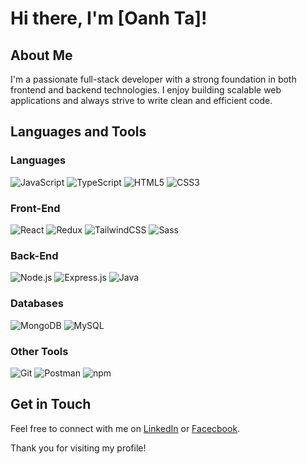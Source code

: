 # Hi there, I'm [Oanh Ta]!

## About Me

I'm a passionate full-stack developer with a strong foundation in both frontend and backend technologies. I enjoy building scalable web applications and always strive to write clean and efficient code.

## Languages and Tools

### Languages
<p align="left">
  <img src="https://img.shields.io/badge/-JavaScript-000?&logo=javascript" alt="JavaScript"/>
  <img src="https://img.shields.io/badge/-TypeScript-000?&logo=typescript" alt="TypeScript"/>
  <img src="https://img.shields.io/badge/-HTML5-000?&logo=html5" alt="HTML5"/>
  <img src="https://img.shields.io/badge/-CSS3-000?&logo=css3" alt="CSS3"/>
</p>

### Front-End
<p align="left">
  <img src="https://img.shields.io/badge/-React-000?&logo=react" alt="React"/>
  <img src="https://img.shields.io/badge/-Redux-000?&logo=redux" alt="Redux"/>
  <img src="https://img.shields.io/badge/-TailwindCSS-000?&logo=tailwind-css" alt="TailwindCSS"/>
  <img src="https://img.shields.io/badge/-Sass-000?&logo=sass" alt="Sass"/>
</p>

### Back-End
<p align="left">
  <img src="https://img.shields.io/badge/-Node.js-000?&logo=node.js" alt="Node.js"/>
  <img src="https://img.shields.io/badge/-Express.js-000?&logo=express" alt="Express.js"/>
  <img src="https://img.shields.io/badge/-Java-000?&logo=java" alt="Java"/>
</p>

### Databases
<p align="left">
  <img src="https://img.shields.io/badge/-MongoDB-000?&logo=mongodb" alt="MongoDB"/>
  <img src="https://img.shields.io/badge/-MySQL-000?&logo=mysql" alt="MySQL"/>
</p>

### Other Tools
<p align="left">
  <img src="https://img.shields.io/badge/-Git-000?&logo=git" alt="Git"/>
  <img src="https://img.shields.io/badge/-Postman-000?&logo=postman" alt="Postman"/>
  <img src="https://img.shields.io/badge/-npm-000?&logo=npm" alt="npm"/>
</p>



## Get in Touch

Feel free to connect with me on [LinkedIn](https://www.linkedin.com/in/t%E1%BA%A1-th%E1%BB%8B-kim-oanh-8766bb25b/) or [Facecbook](https://www.facebook.com/profile.php?id=100055317166140).

Thank you for visiting my profile!
